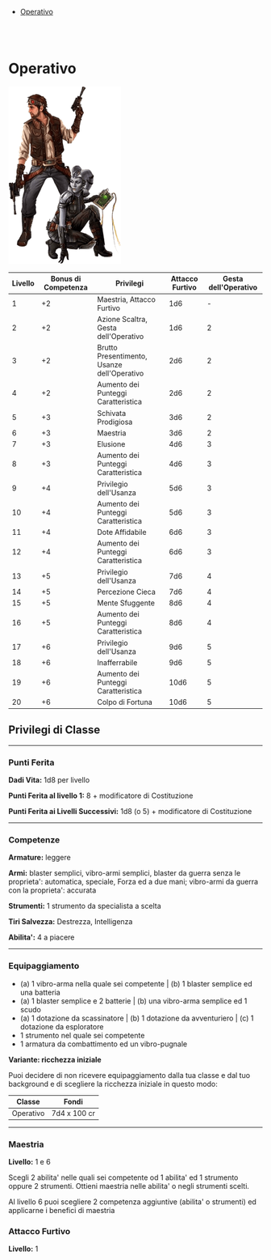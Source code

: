 - [Operativo](#operativo)

</br>
</br>

# Operativo

![](operative_01.png)

|Livello|Bonus di Competenza|Privilegi|Attacco Furtivo|Gesta dell'Operativo
|---|---|---|---|---
|1|+2|Maestria, Attacco Furtivo|1d6|-
|2|+2|Azione Scaltra, Gesta dell'Operativo|1d6|2
|3|+2|Brutto Presentimento, Usanze dell'Operativo|2d6|2
|4|+2|Aumento dei Punteggi Caratteristica|2d6|2
|5|+3|Schivata Prodigiosa|3d6|2
|6|+3|Maestria|3d6|2
|7|+3|Elusione|4d6|3
|8|+3|Aumento dei Punteggi Caratteristica|4d6|3
|9|+4|Privilegio dell'Usanza|5d6|3
|10|+4|Aumento dei Punteggi Caratteristica|5d6|3
|11|+4|Dote Affidabile|6d6|3
|12|+4|Aumento dei Punteggi Caratteristica|6d6|3
|13|+5|Privilegio dell'Usanza|7d6|4
|14|+5|Percezione Cieca|7d6|4
|15|+5|Mente Sfuggente|8d6|4
|16|+5|Aumento dei Punteggi Caratteristica|8d6|4
|17|+6|Privilegio dell'Usanza|9d6|5
|18|+6|Inafferrabile|9d6|5
|19|+6|Aumento dei Punteggi Caratteristica|10d6|5
|20|+6|Colpo di Fortuna|10d6|5

## Privilegi di Classe
---
### **Punti Ferita**

**Dadi Vita:** 1d8 per livello

**Punti Ferita al livello 1:** 8 + modificatore di Costituzione

**Punti Ferita ai Livelli Successivi:** 1d8 (o 5) + modificatore di Costituzione

---

### **Competenze**

**Armature:** leggere

**Armi:** blaster semplici, vibro-armi semplici, blaster da guerra senza le proprieta': automatica, speciale, Forza ed a due mani; vibro-armi da guerra con la proprieta': accurata

**Strumenti:** 1 strumento da specialista a scelta

**Tiri Salvezza:** Destrezza, Intelligenza

**Abilita':** 4 a piacere

---

### **Equipaggiamento**
- (a) 1 vibro-arma nella quale sei competente | (b) 1 blaster semplice ed una batteria
- (a) 1 blaster semplice e 2 batterie | (b) una vibro-arma semplice ed 1 scudo
- (a) 1 dotazione da scassinatore | (b) 1 dotazione da avventuriero | (c) 1 dotazione da esploratore
- 1 strumento nel quale sei competente
- 1 armatura da combattimento ed un vibro-pugnale

**Variante: ricchezza iniziale**
<p>Puoi decidere di non ricevere equipaggiamento dalla tua classe e dal tuo background e di scegliere la ricchezza iniziale in questo modo:</p>

|Classe|Fondi
|---|---
|Operativo|7d4 x 100 cr

---

### Maestria
**Livello:** 1 e 6

Scegli 2 abilita' nelle quali sei competente od 1 abilita' ed 1 strumento oppure 2 strumenti. Ottieni maestria nelle abilita' o negli strumenti scelti.

Al livello 6 puoi scegliere 2 competenza aggiuntive (abilita' o strumenti) ed applicarne i benefici di maestria

### Attacco Furtivo
**Livello:** 1

